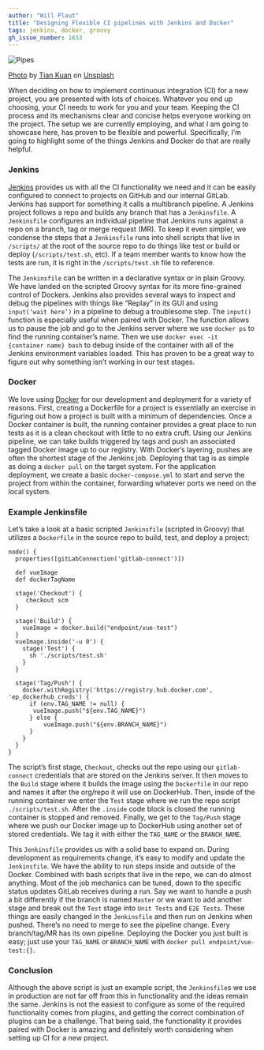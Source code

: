 ```yaml
---
author: "Will Plaut"
title: "Designing Flexible CI pipelines with Jenkins and Docker"
tags: jenkins, docker, groovy
gh_issue_number: 1633
---
```


![Pipes](/blog/2020/05/25/flexible-ci-pipelines-jenkins-docker/pipes.jpg)

[Photo](https://unsplash.com/photos/9AxFJaNySB8) by [Tian Kuan](https://unsplash.com/@realaxer) on [Unsplash](https://unsplash.com/)

When deciding on how to implement continuous integration (CI) for a new project, you are presented with lots of choices. Whatever you end up choosing, your CI needs to work for you and your team. Keeping the CI process and its mechanisms clear and concise helps everyone working on the project. The setup we are currently employing, and what I am going to showcase here, has proven to be flexible and powerful. Specifically, I’m going to highlight some of the things Jenkins and Docker do that are really helpful.

### Jenkins

[Jenkins](https://www.jenkins.io/) provides us with all the CI functionality we need and it can be easily configured to connect to projects on GitHub and our internal GitLab. Jenkins has support for something it calls a multibranch pipeline. A Jenkins project follows a repo and builds any branch that has a `Jenkinsfile`. A `Jenkinsfile` configures an individual pipeline that Jenkins runs against a repo on a branch, tag or merge request (MR). To keep it even simpler, we condense the steps that a `Jenkinsfile` runs into shell scripts that live in `/scripts/` at the root of the source repo to do things like test or build or deploy (`/scripts/test.sh`, etc). If a team member wants to know how the tests are run, it is right in the `/scripts/test.sh` file to reference.

The `Jenkinsfile` can be written in a declarative syntax or in plain Groovy. We have landed on the scripted Groovy syntax for its more fine-grained control of Dockers. Jenkins also provides several ways to inspect and debug the pipelines with things like “Replay” in its GUI and using `input(‘wait here’)` in a pipeline to debug a troublesome step. The `input()` function is especially useful when paired with Docker. The function allows us to pause the job and go to the Jenkins server where we use `docker ps` to find the running container’s name. Then we use `docker exec -it {container name} bash` to debug inside of the container with all of the Jenkins environment variables loaded. This has proven to be a great way to figure out why something isn’t working in our test stages.

### Docker

We love using [Docker](https://www.docker.com/) for our development and deployment for a variety of reasons. First, creating a Dockerfile for a project is essentially an exercise in figuring out how a project is built with a minimum of dependencies. Once a Docker container is built, the running container provides a great place to run tests as it is a clean checkout with little to no extra cruft. Using our Jenkins pipeline, we can take builds triggered by tags and push an associated tagged Docker image up to our registry. With Docker’s layering, pushes are often the shortest stage of the Jenkins job. Deploying that tag is as simple as doing a `docker pull` on the target system. For the application deployment, we create a basic `docker-compose.yml` to start and serve the project from within the container, forwarding whatever ports we need on the local system.

### Example Jenkinsfile

Let’s take a look at a basic scripted `Jenkinsfile` (scripted in Groovy) that utilizes a `Dockerfile` in the source repo to build, test, and deploy a project:

```node
node() {
  properties([gitLabConnection('gitlab-connect')])

  def vueImage
  def dockerTagName
 
  stage('Checkout') {
     checkout scm
  }

  stage('Build') {
    vueImage = docker.build("endpoint/vue-test")
  }
  vueImage.inside('-u 0') {
    stage('Test') {
      sh './scripts/test.sh'
    }
  }

  stage('Tag/Push') {
    docker.withRegistry('https://registry.hub.docker.com', 'ep_dockerhub_creds') {
      if (env.TAG_NAME != null) {
       vueImage.push("${env.TAG_NAME}")
      } else {
          vueImage.push("${env.BRANCH_NAME}")
      }
    }
  }
}
```

The script’s first stage, `Checkout`, checks out the repo using our `gitlab-connect` credentials that are stored on the Jenkins server. It then moves to the `Build` stage where it builds the image using the `Dockerfile` in our repo and names it after the org/repo it will use on DockerHub. Then, inside of the running container we enter the `Test` stage where we run the repo script `./scripts/test.sh`. After the `.inside` code block is closed the running container is stopped and removed. Finally, we get to the `Tag/Push` stage where we push our Docker image up to DockerHub using another set of stored credentials. We tag it with either the `TAG_NAME` or the `BRANCH_NAME`.

This `Jenkinsfile` provides us with a solid base to expand on. During development as requirements change, it’s easy to modify and update the `Jenkinsfile`. We have the ability to run steps inside and outside of the Docker. Combined with bash scripts that live in the repo, we can do almost anything. Most of the job mechanics can be tuned, down to the specific status updates GitLab receives during a run. Say we want to handle a push a bit differently if the branch is named `Master` or we want to add another stage and break out the `Test` stage into `Unit Tests` and `E2E Tests`. These things are easily changed in the `Jenkinsfile` and then run on Jenkins when pushed. There’s no need to merge to see the pipeline change. Every branch/​tag/​MR has its own pipeline. Deploying the Docker you just built is easy; just use your `TAG_NAME` or `BRANCH_NAME` with `docker pull endpoint/vue-test:{}`.

### Conclusion

Although the above script is just an example script, the `Jenkinsfile`s we use in production are not far off from this in functionality and the ideas remain the same. Jenkins is not the easiest to configure as some of the required functionality comes from plugins, and getting the correct combination of plugins can be a challenge. That being said, the functionality it provides paired with Docker is amazing and definitely worth considering when setting up CI for a new project.
